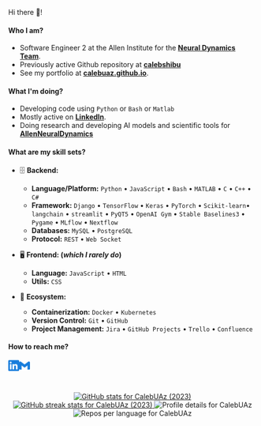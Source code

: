 Hi there 👋!

#### Who I am?

-  Software Engineer 2 at the Allen Institute for the **[Neural Dynamics Team](https://alleninstitute.org/division/neural-dynamics/)**.
-  Previously active Github repository at **[calebshibu](https://github.com/calebshibu)** 
- See my portfolio at **[calebuaz.github.io](https://calebuaz.github.io/)**.

#### What I'm doing?

- Developing code using `Python` or `Bash` or `Matlab`
- Mostly active on **[LinkedIn](https://www.linkedin.com/in/caleb-jones-shibu/")**.
- Doing research and developing AI models and scientific tools for **[AllenNeuralDynamics](https://github.com/AllenNeuralDynamics)** 

#### What are my skill sets?

- 🗄️ **Backend:**
  - **Language/Platform:** `Python` • `JavaScript` • `Bash` • `MATLAB` • `C` • `C++` • `C#`  
  - **Framework:** `Django` • `TensorFlow` • `Keras` • `PyTorch` • `Scikit-learn`• `langchain` • `streamlit` • `PyQT5` • `OpenAI Gym` • `Stable Baselines3` • `Pygame` • `MLflow` • `Nextflow`
  - **Databases:** `MySQL` • `PostgreSQL`
  - **Protocol:** `REST` • `Web Socket`

- 🖥 **Frontend: (_which I rarely do_)**
  - **Language:** `JavaScript` • `HTML`
  - **Utils:** `CSS`

- 🎡 **Ecosystem:**
  - **Containerization:** `Docker` • `Kubernetes`
  - **Version Control:** `Git` • `GitHub`
  - **Project Management:** `Jira` • `GitHub Projects` • `Trello` • `Confluence` 

#### How to reach me?

<a href="https://www.linkedin.com/in/caleb-jones-shibu/">
  <img align="left" alt="LinkedIn" width="22px" src="./assets/linkedin.svg" />
</a>
<a href="mailto:calebshibu@arizona.edu">
  <img align="left" alt="Mail" width="22px" src="./assets/gmail.svg" />
</a>

<br/>
<br/>
<br/>

<p align="center">
  <!-- GitHub Stats -->
  <a href="https://www.github.com/CalebUAz">
    <img src="https://github-readme-stats.vercel.app/api?username=CalebUAz&show_icons=true&count_private=true&title_color=3382ed&text_color=ffffff&icon_color=3382ed&bg_color=1c1917&hide_border=true&include_all_commits=false" alt="GitHub stats for CalebUAz (2023)" />
  </a>

  <!-- GitHub Streak Stats -->
  <a href="https://www.github.com/CalebUAz">
    <img src="https://github-readme-streak-stats.herokuapp.com/?user=CalebUAz&stroke=ffffff&background=1c1917&ring=0891b2&fire=0891b2&currStreakNum=ffffff&currStreakLabel=0891b2&sideNums=ffffff&sideLabels=ffffff&dates=ffffff&hide_border=true" alt="GitHub streak stats for CalebUAz (2023)" />
  </a>

  <!-- Profile Details -->
  <img src="https://github-profile-summary-cards.vercel.app/api/cards/profile-details?username=CalebUAz&theme=dracula" alt="Profile details for CalebUAz" />

  <!-- Repos Per Language -->
  <img src="https://github-profile-summary-cards.vercel.app/api/cards/repos-per-language?username=CalebUAz&theme=dracula" alt="Repos per language for CalebUAz" />

  <!-- Most Commit Language -->
  <!-- <img src="https://github-profile-summary-cards.vercel.app/api/cards/most-commit-language?username=CalebUAz&theme=dracula" alt="Most commit language for CalebUAz" /> -->
</p>


